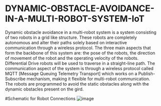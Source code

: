 # DYNAMIC-OBSTACLE-AVOIDANCE-IN-A-MULTI-ROBOT-SYSTEM-IoT
Dynamic obstacle avoidance in a multi-robot system is a system consisting of two robots in a grid like structure. These robots are completely autonomous and alter their paths solely based on interactive communication through a wireless protocol. The three main aspects that form the backbone of this system are: the pose of the robots, the direction of movement of the robot and the operating velocity of the robots. Differential Drive robots will be used to traverse in a straight-line path. The communication aspect of the system is through a wireless protocol called MQTT [Message Queuing Telemetry Transport] which works on a Publish-Subscribe mechanism, making it flexible for multi-robot communication. The robots are programmed to avoid the static obstacles along with the dynamic obstacles present on the gird.

#Schematic for Robot Connections
![image](https://user-images.githubusercontent.com/44782426/117837873-6e950d80-b297-11eb-9e76-11b19d0d9aaa.png)


